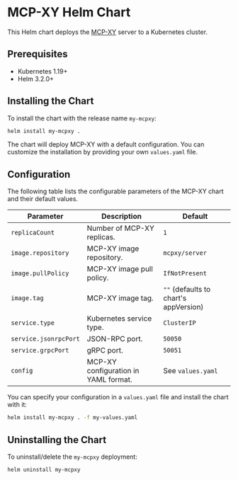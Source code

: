 # MCP-XY Helm Chart

This Helm chart deploys the [MCP-XY](https://github.com/mcpxy/core) server to a Kubernetes cluster.

## Prerequisites

- Kubernetes 1.19+
- Helm 3.2.0+

## Installing the Chart

To install the chart with the release name `my-mcpxy`:

```bash
helm install my-mcpxy .
```

The chart will deploy MCP-XY with a default configuration. You can customize the installation by providing your own `values.yaml` file.

## Configuration

The following table lists the configurable parameters of the MCP-XY chart and their default values.

| Parameter | Description | Default |
| --- | --- | --- |
| `replicaCount` | Number of MCP-XY replicas. | `1` |
| `image.repository` | MCP-XY image repository. | `mcpxy/server` |
| `image.pullPolicy` | MCP-XY image pull policy. | `IfNotPresent` |
| `image.tag` | MCP-XY image tag. | `""` (defaults to chart's appVersion) |
| `service.type` | Kubernetes service type. | `ClusterIP` |
| `service.jsonrpcPort` | JSON-RPC port. | `50050` |
| `service.grpcPort` | gRPC port. | `50051` |
| `config` | MCP-XY configuration in YAML format. | See `values.yaml` |

You can specify your configuration in a `values.yaml` file and install the chart with it:

```bash
helm install my-mcpxy . -f my-values.yaml
```

## Uninstalling the Chart

To uninstall/delete the `my-mcpxy` deployment:

```bash
helm uninstall my-mcpxy
```